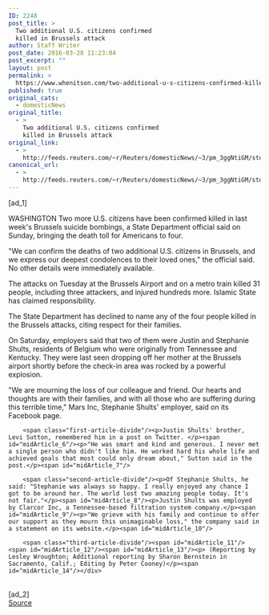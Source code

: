 ```yaml
---
ID: 2248
post_title: >
  Two additional U.S. citizens confirmed
  killed in Brussels attack
author: Staff Writer
post_date: 2016-03-28 11:23:04
post_excerpt: ""
layout: post
permalink: >
  https://www.whenitson.com/two-additional-u-s-citizens-confirmed-killed-in-brussels-attack/
published: true
original_cats:
  - domesticNews
original_title:
  - >
    Two additional U.S. citizens confirmed
    killed in Brussels attack
original_link:
  - >
    http://feeds.reuters.com/~r/Reuters/domesticNews/~3/pm_3ggNtiGM/story01.htm
canonical_url:
  - >
    http://feeds.reuters.com/~r/Reuters/domesticNews/~3/pm_3ggNtiGM/story01.htm
---
```

 [ad_1]
<br><div id="articleText">
<span id="midArticle_start"/>

<span class="focusParagraph" readability="5"><p><span class="articleLocation">WASHINGTON</span> Two more U.S. citizens have been confirmed killed in last week's Brussels suicide bombings, a State Department official said on Sunday, bringing the death toll for Americans to four.</p></span><span id="midArticle_0"/><p>"We can confirm the deaths of two additional U.S. citizens in Brussels, and we express our deepest condolences to their loved ones," the official said. No other details were immediately available.</p><span id="midArticle_1"/><p>The attacks on Tuesday at the Brussels Airport and on a metro train killed 31 people, including three attackers, and injured hundreds more. Islamic State has claimed responsibility.</p><span id="midArticle_2"/><p>The State Department has declined to name any of the four people killed in the Brussels attacks, citing respect for their families.</p><span id="midArticle_3"/><p>On Saturday, employers said that two of them were Justin and Stephanie Shults, residents of Belgium who were originally from Tennessee and Kentucky. They were last seen dropping off her mother at the Brussels airport shortly before the check-in area was rocked by a powerful explosion.</p><span id="midArticle_4"/><p>"We are mourning the loss of our colleague and friend. Our hearts and thoughts are with their families, and with all those who are suffering during this terrible time," Mars Inc, Stephanie Shults' employer, said on its Facebook page.</p><span id="midArticle_5"/>
        
        <span class="first-article-divide"/><p>Justin Shults' brother, Levi Sutton, remembered him in a post on Twitter. </p><span id="midArticle_6"/><p>"He was smart and kind and generous. I never met a single person who didn't like him. He worked hard his whole life and achieved goals that most could only dream about," Sutton said in the post.</p><span id="midArticle_7"/>
        
        <span class="second-article-divide"/><p>Of Stephanie Shults, he said: "Stephanie was always so happy. I really enjoyed any chance I got to be around her. The world lost two amazing people today. It's not fair."</p><span id="midArticle_8"/><p>Justin Shults was employed by Clarcor Inc, a Tennessee-based filtration system company.</p><span id="midArticle_9"/><p>"We grieve with his family and continue to offer our support as they mourn this unimaginable loss," the company said in a statement on its website.</p><span id="midArticle_10"/>
        
        <span class="third-article-divide"/><span id="midArticle_11"/><span id="midArticle_12"/><span id="midArticle_13"/><p> (Reporting by Lesley Wroughton; Additional reporting by Sharon Bernstein in Sacramento, Calif.; Editing by Peter Cooney)</p><span id="midArticle_14"/></div>
<br>[ad_2]
<br><a href="http://feeds.reuters.com/~r/Reuters/domesticNews/~3/pm_3ggNtiGM/story01.htm">Source </a>